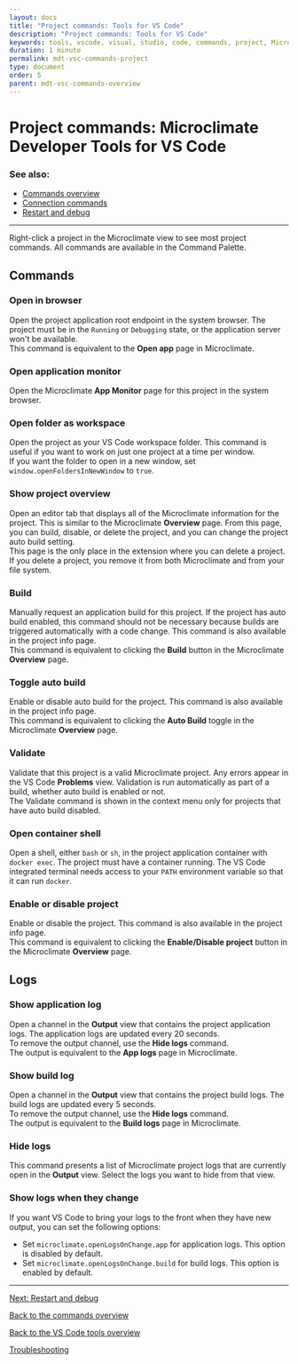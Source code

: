 ```yaml
---
layout: docs
title: "Project commands: Tools for VS Code"
description: "Project commands: Tools for VS Code"
keywords: tools, vscode, visual, studio, code, commands, project, Microclimate Developer Tools for VS Code project commands overview, connection commands, restart, debug
duration: 1 minute
permalink: mdt-vsc-commands-project
type: document
order: 5
parent: mdt-vsc-commands-overview
---
```


# Project commands: Microclimate Developer Tools for VS Code

### **See also:**
- [Commands overview](mdt-vsc-commands-overview)
- [Connection commands](mdt-vsc-commands-connection)
- [Restart and debug](mdt-vsc-commands-restart-and-debug)

***

Right-click a project in the Microclimate view to see most project commands. All commands are available in the Command Palette.

## Commands

### **Open in browser**
Open the project application root endpoint in the system browser. The project must be in the `Running` or `Debugging` state, or the application server won't be available.<br>
This command is equivalent to the **Open app** page in Microclimate.

### **Open application monitor**
Open the Microclimate **App Monitor** page for this project in the system browser.

### **Open folder as workspace**
Open the project as your VS Code workspace folder. This command is useful if you want to work on just one project at a time per window.<br>
If you want the folder to open in a new window, set `window.openFoldersInNewWindow` to `true`.

### **Show project overview**
Open an editor tab that displays all of the Microclimate information for the project. This is similar to the Microclimate **Overview** page. From this page, you can build, disable, or delete the project, and you can change the project auto build setting.<br>
This page is the only place in the extension where you can delete a project. If you delete a project, you remove it from both Microclimate and from your file system.

### **Build**
Manually request an application build for this project. If the project has auto build enabled, this command should not be necessary because builds are triggered automatically with a code change. This command is also available in the project info page.<br>
This command is equivalent to clicking the **Build** button in the Microclimate **Overview** page.

### **Toggle auto build**
Enable or disable auto build for the project. This command is also available in the project info page.<br>
This command is equivalent to clicking the **Auto Build** toggle in the Microclimate **Overview** page.

### **Validate**
Validate that this project is a valid Microclimate project. Any errors appear in the VS Code **Problems** view. Validation is run automatically as part of a build, whether auto build is enabled or not.<br>
The Validate command is shown in the context menu only for projects that have auto build disabled.

### **Open container shell**
Open a shell, either `bash` or `sh`, in the project application container with `docker exec`. The project must have a container running. The VS Code integrated terminal needs access to your `PATH` environment variable so that it can run `docker`.

### **Enable or disable project**
Enable or disable the project. This command is also available in the project info page.<br>
This command is equivalent to clicking the **Enable/Disable project** button in the Microclimate **Overview** page.

## Logs

### **Show application log**
Open a channel in the **Output** view that contains the project application logs. The application logs are updated every 20 seconds.<br>
To remove the output channel, use the **Hide logs** command.<br>
The output is equivalent to the **App logs** page in Microclimate.

### **Show build log**
Open a channel in the **Output** view that contains the project build logs. The build logs are updated every 5 seconds.<br>
To remove the output channel, use the **Hide logs** command.<br>
The output is equivalent to the **Build logs** page in Microclimate.

### **Hide logs**
This command presents a list of Microclimate project logs that are currently open in the **Output** view. Select the logs you want to hide from that view.

### **Show logs when they change**
If you want VS Code to bring your logs to the front when they have new output, you can set the following options:
- Set `microclimate.openLogsOnChange.app` for application logs. This option is disabled by default.
- Set `microclimate.openLogsOnChange.build` for build logs. This option is enabled by default.

***

[Next: Restart and debug](mdt-vsc-commands-restart-and-debug)

[Back to the commands overview](mdt-vsc-commands-overview)

[Back to the VS Code tools overview](mdt-vsc-overview)

[Troubleshooting](mdt-vsc-troubleshooting)
